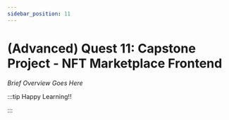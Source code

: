 ```yaml
---
sidebar_position: 11
---
```


# (Advanced) Quest 11: Capstone Project - NFT Marketplace Frontend

_Brief Overview Goes Here_

:::tip Happy Learning!!

<QuestButton text="Go To Quest" link="https://app.stackup.dev/quest_page/advanced-quest-11-capstone-project---nft-marketplace-frontend" />

:::
